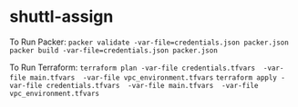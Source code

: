 # shuttl-assign

To Run Packer:
`packer validate -var-file=credentials.json packer.json`
`packer build -var-file=credentials.json packer.json`

To Run Terraform:
`terraform plan -var-file credentials.tfvars  -var-file main.tfvars  -var-file vpc_environment.tfvars`
`terraform apply -var-file credentials.tfvars  -var-file main.tfvars  -var-file vpc_environment.tfvars`